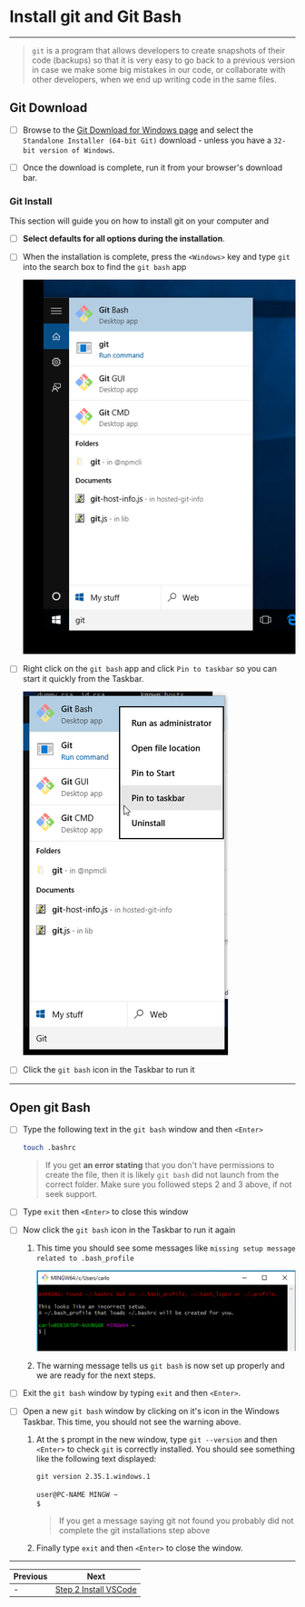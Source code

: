 # Install git and Git Bash
---
> `git` is a program that allows developers to create snapshots of their code (backups) so that it is very easy to go back to a previous version in case we make some big mistakes in our code, or collaborate with other developers, when we end up writing code in the same files.

## Git Download
- [ ] Browse to the [Git Download for Windows page](https://git-scm.com/download/win) and select the `Standalone Installer (64-bit Git)` download - unless you have a `32-bit version of Windows`.

- [ ] Once the download is complete, run it from your browser's download bar.

### Git Install
This section will guide you on how to install git on your computer and 
   - [ ] **Select defaults for all options during the installation**.

   - [ ] When the installation is complete, press the `<Windows>` key and type `git` into the search box to find the `git bash` app

      ![Find git bash](../images/find-git-bash.png)

   - [ ] Right click on the `git bash` app and click `Pin to taskbar` so you can start it quickly from the Taskbar.

      ![Pin git bash](../images/pin-git-bash.png)

   - [ ] Click the `git bash` icon in the Taskbar to run it

---
## Open git Bash

   - [ ] Type the following text in the `git bash` window and then `<Enter>`

      ```bash
      touch .bashrc
      ```

      >If you get **an error stating** that you don't have permissions to create the file, then it is likely `git bash` did not launch from the correct folder. Make sure you followed steps 2 and 3 above, if not seek support.

   - [ ] Type `exit` then `<Enter>` to close this window

   - [ ] Now click the `git bash` icon in the Taskbar to run it again

      1. This time you should see some messages like `missing setup message related to .bash_profile`

         ![Bash warnings](../images/bashrc-warning.png)

      2. The warning message tells us `git bash` is now set up properly and we are ready for the next steps.

   - [ ] Exit the `git bash` window by typing `exit` and then `<Enter>`.
   - [ ] Open a new `git bash` window by clicking on it's icon in the Windows Taskbar. This time, you should not see the warning above.

      1. At the `$` prompt in the new window, type `git --version` and then `<Enter>` to check `git` is correctly installed. You should see something like the following text displayed:

         ```text
         git version 2.35.1.windows.1

         user@PC-NAME MINGW ~
         $
         ```
         >If you get a message saying git not found you probably did not complete the git installations step above

      2. Finally type `exit` and then `<Enter>` to close the window.
---
| Previous | Next |
| ----- | ---------- |
| - | [Step 2 Install VSCode](windows-setup-instructions-vscode-install) |
